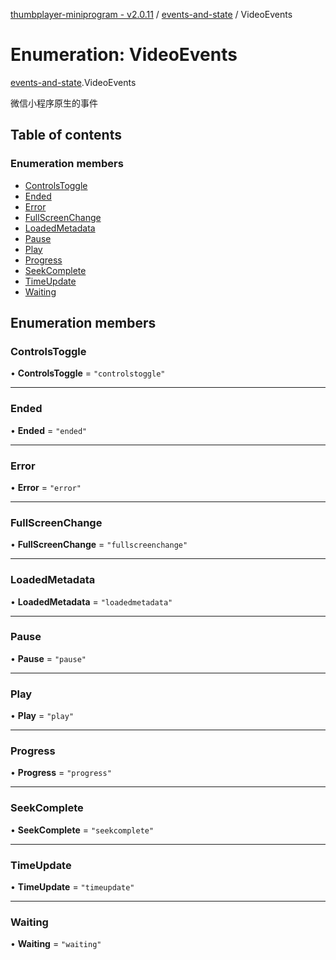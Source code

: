 [thumbplayer-miniprogram - v2.0.11](../README.md) / [events-and-state](../modules/events_and_state.md) / VideoEvents

# Enumeration: VideoEvents

[events-and-state](../modules/events_and_state.md).VideoEvents

微信小程序原生的事件

## Table of contents

### Enumeration members

- [ControlsToggle](events_and_state.VideoEvents.md#controlstoggle)
- [Ended](events_and_state.VideoEvents.md#ended)
- [Error](events_and_state.VideoEvents.md#error)
- [FullScreenChange](events_and_state.VideoEvents.md#fullscreenchange)
- [LoadedMetadata](events_and_state.VideoEvents.md#loadedmetadata)
- [Pause](events_and_state.VideoEvents.md#pause)
- [Play](events_and_state.VideoEvents.md#play)
- [Progress](events_and_state.VideoEvents.md#progress)
- [SeekComplete](events_and_state.VideoEvents.md#seekcomplete)
- [TimeUpdate](events_and_state.VideoEvents.md#timeupdate)
- [Waiting](events_and_state.VideoEvents.md#waiting)

## Enumeration members

### ControlsToggle

• **ControlsToggle** = `"controlstoggle"`

___

### Ended

• **Ended** = `"ended"`

___

### Error

• **Error** = `"error"`

___

### FullScreenChange

• **FullScreenChange** = `"fullscreenchange"`

___

### LoadedMetadata

• **LoadedMetadata** = `"loadedmetadata"`

___

### Pause

• **Pause** = `"pause"`

___

### Play

• **Play** = `"play"`

___

### Progress

• **Progress** = `"progress"`

___

### SeekComplete

• **SeekComplete** = `"seekcomplete"`

___

### TimeUpdate

• **TimeUpdate** = `"timeupdate"`

___

### Waiting

• **Waiting** = `"waiting"`
